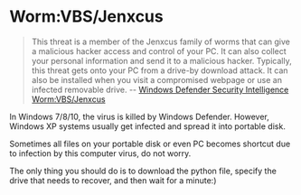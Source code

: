 # Worm:VBS/Jenxcus
> This threat is a member of the Jenxcus family of worms that can give a malicious hacker access and control of your PC. It can also collect your personal information and send it to a malicious hacker.
> Typically, this threat gets onto your PC from a drive-by download attack. It can also be installed when you visit a compromised webpage or use an infected removable drive.
> -- [Windows Defender Security Intelligence Worm:VBS/Jenxcus](https://www.microsoft.com/en-us/wdsi/threats/malware-encyclopedia-description?Name=Worm:VBS/Jenxcus)

In Windows 7/8/10, the virus is killed by Windows Defender. However, Windows XP systems usually get infected and spread it into portable disk. 

Sometimes all files on your portable disk or even PC becomes shortcut due to infection by this computer virus, do not worry.

The only thing you should do is to download the python file, specify the drive that needs to recover, and then wait for a minute:)
